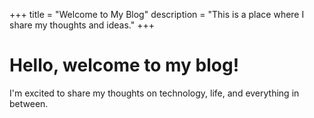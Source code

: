 +++
title = "Welcome to My Blog"
description = "This is a place where I share my thoughts and ideas."
+++

# Hello, welcome to my blog!

I'm excited to share my thoughts on technology, life, and everything in between.
